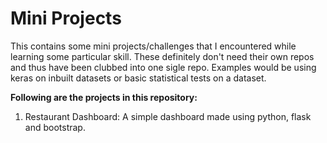 # Mini Projects

This contains some mini projects/challenges that I encountered while learning 
some particular skill. These definitely don't need their own repos and thus
 have been clubbed into one sigle repo.
Examples would be using keras on inbuilt datasets or basic statistical tests
 on a dataset.

**Following are the projects in this repository:** 

1. Restaurant Dashboard: A simple dashboard made using python, flask and 
bootstrap. 
 

